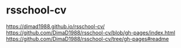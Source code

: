 # rsschool-cv
https://dimad1988.github.io/rsschool-cv/
https://github.com/DimaD1988/rsschool-cv/blob/gh-pages/index.html
https://github.com/DimaD1988/rsschool-cv/tree/gh-pages#readme
